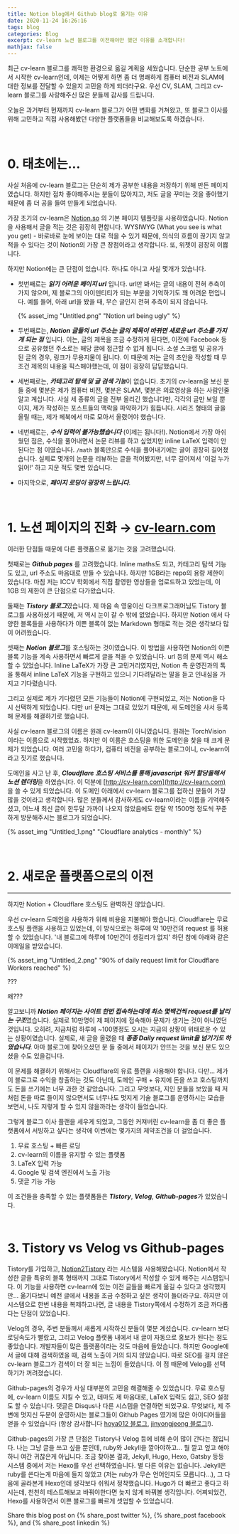 ```yaml
---
title: Notion blog에서 Github blog로 옮기는 이유
date: 2020-11-24 16:26:16
tags: blog
categories: Blog
excerpt: cv-learn 노션 블로그를 이전해야만 했던 이유를 소개합니다!
mathjax: false
---
```


최근 cv-learn 블로그를 쾌적한 환경으로 옮길 계획을 세웠습니다. 단순한 공부 노트에서 시작한 cv-learn인데, 이제는 어떻게 하면 좀 더 명쾌하게 컴퓨터 비전과 SLAM에 대한 정보를 전달할 수 있을지 고민을 하게 되더라구요. 우선 CV, SLAM, 그리고 cv-learn 블로그를 사랑해주신 많은 분들께 감사를 드립니다.

오늘은 과거부터 현재까지 cv-learn 블로그가 어떤 변화를 거쳐왔고, 또 블로그 이사를 위해 고민하고 직접 사용해봤던 다양한 플랫폼들을 비교해보도록 하겠습니다.

</br>

# 0. 태초에는...


사실 처음에 cv-learn 블로그는 단순히 제가 공부한 내용을 저장하기 위해 만든 페이지였습니다. 하지만 점차 좋아해주시는 분들이 많아지고, 저도 글을 꾸미는 것을 좋아했기 때문에 좀 더 공을 들여 만들게 되었습니다. 

가장 초기의 cv-learn은 [Notion.so](http://notion.so) 의 기본 페이지 템플릿을 사용하였습니다. Notion을 사용해서 글을 적는 것은 굉장히 편합니다. WYSIWYG (What you see is what you get) - 바로바로 눈에 보이는 대로 적을 수 있기 때문에, 의식의 흐름이 끊기지 않고 적을 수 있다는 것이 Notion의 가장 큰 장점이라고 생각합니다. 또, 위젯이 굉장히 이쁩니다.

하지만 Notion에는 큰 단점이 있습니다. 하나도 아니고 사실 몇개가 있습니다.

- 첫번째로는 ***읽기 어려운 페이지 url*** 입니다. url만 봐서는 글의 내용이 전혀 추측이 가지 않으며, 제 블로그의 아이덴티티가 되는 부분을 기억하기도 꽤 어려운 편입니다. 예를 들어, 아래 url을 봤을 때, 무슨 글인지 전혀 추측이 되지 않습니다.

    {% asset_img "Untitled.png" "Notion url being ugly" %}
    

- 두번째로는, ***Notion 글들의 url 주소는 글의 제목이 바뀌면 새로운 url 주소를 가지게 되는 점*** 입니다. 이는, 글의 제목을 조금 수정하게 된다면, 이전에 Facebook 등으로 공유했던 주소로는 해당 글에 접근할 수 없게 됩니다. 소셜 스크랩 및 공유가 된 글의 경우, 링크가 무용지물이 됩니다. 이 때문에 저는 글의 초안을 작성할 때 무조건 제목의 내용을 픽스해야했는데, 이 점이 굉장히 답답했습니다.
- 세번째로는, ***카테고리 탐색 및 글 검색 기능***이 없습니다. 초기의 cv-learn을 보신 분들 중에 몇분은 제가 컴퓨터 비전, 몇분은 SLAM, 몇분은 의료영상을 하는 사람인줄 알고 계십니다. 사실 세 종류의 글을 전부 올리긴 했습니다만, 각각의 글만 보일 뿐이지, 제가 작성하는 포스트들의 맥락을 파악하기가 힘듭니다. 시리즈 형태의 글을 올릴 때는, 제가 페북에서 따로 모아서 올렸어야 했습니다.
- 네번째로는, ***수식 입력이 불가능했습니다*** (이제는 됩니다!). Notion에서 가장 아쉬웠던 점은, 수식을 풀어내면서 논문 리뷰를 하고 싶었지만 inline LaTeX 입력이 안된다는 점 이였습니다. `/math` 블록만으로 수식을 풀어내기에는 글이 굉장히 길어졌습니다. 실제로 몇개의 논문을 리뷰하는 글을 적어봤지만, 너무 길어져서 '이걸 누가 읽어!' 하고 지운 적도 몇번 있습니다.
- 마지막으로, ***페이지 로딩이 굉장히 느립니다***.

</br>

# 1. 노션 페이지의 진화 → [cv-learn.com](http://cv-learn.com)



이러한 단점들 때문에 다른 플랫폼으로 옮기는 것을 고려했습니다. 

첫째로는 ***Github pages*** 를 고려했습니다. Inline maths도 되고, 카테고리 탐색 기능도 있고, url 주소도 마음대로 만들 수 있습니다. 하지만 1GB라는 repo의 용량 제한이 있습니다. 마침 저는 ICCV 학회에서 직접 촬영한 영상들을 업로드하고 있었는데, 이 1GB 의 제한이 큰 단점으로 다가왔습니다.

둘째는 ***Tistory 블로그***였습니다. 제 마음 속 영웅이신 다크프로그래머님도 Tistory 블로그를 사용하셨기 때문에, 저 역시 눈이 갈 수 밖에 없었습니다. 하지만 Notion 에서 다양한 블록들을 사용하다가 이쁜 블록이 없는 Markdown 형태로 적는 것은 생각보다 많이 어려웠습니다.

셋째는 ***Notion 블로그***를 호스팅하는 것이였습니다. 이 방법을 사용하면 Notion의 이쁜 블록 기능을 계속 사용하면서 빠르게 글을 적을 수 있었습니다. url 등의 문제 역시 해소할 수 있었습니다. Inline LaTeX가 가장 큰 고민거리였지만, Notion 측 운영진과의 톡을 통해서 inline LaTeX 기능을 구현하고 있으니 기다려달라는 말을 듣고 인내심을 가지고 기다렸습니다. 

그리고 실제로 제가 기다렸던 모든 기능들이 Notion에 구현되었고, 저는 Notion을 다시 선택하게 되었습니다. 다만 url 문제는 그대로 있었기 때문에, 새 도메인을 사서 등록해 문제를 해결하기로 했습니다.

사실 cv-learn 블로그의 이름은 원래 cv-learn이 아니였습니다. 원래는 TorchVision 이라는 이름으로 시작했었죠. 하지만 이 이름은 호스팅을 위한 도메인을 찾을 때 크게 문제가 되었습니다. 여러 고민을 하다가, 컴퓨터 비전을 공부하는 블로그이니, cv-learn이라고 짓기로 했습니다. 

도메인을 사고 난 후, ***Cloudflare 호스팅 서비스를 통해 javascript 워커 할당을해서 노션 렌더링***을 하였습니다. 이 덕분에 [http://cv-learn.com](http://cv-learn.com) 을 쓸 수 있게 되었습니다. 이 도메인 아래에서 cv-learn 블로그를 접하신 분들이 가장 많을 것이라고 생각합니다. 많은 분들께서 감사하게도 cv-learn이라는 이름을 기억해주셨고, 어느새 최신 글이 한두달 가까이 나오지 않았음에도 한달 약 1500명 정도씩 꾸준하게 방문해주시는 블로그가 되었습니다.

{% asset_img "Untitled_1.png" "Cloudflare analytics - monthly" %}
 
</br> 

# 2. 새로운 플랫폼으로의 이전

---

하지만 Notion + Cloudflare 호스팅도 완벽하진 않았습니다.

우선 cv-learn 도메인을 사용하가 위해 비용을 지불해야 했습니다. Cloudflare는 무료 호스팅 플랜을 사용하고 있었는데, 이 방식으로는 하루에 약 10만건의 request 를 허용할 수 있었습니다. '내 블로그에 하루에 10만건이 생길리가 없지' 하던 참에 아래와 같은 이메일을 받았습니다.

{% asset_img "Untitled_2.png" "90% of daily request limit for Cloudflare Workers reached" %}


???

왜???

알고보니까 ***Notion 페이지는 사이트 한번 접속하는데에 최소 몇백건씩 request를 날리는 구조***였습니다. 실제로 10만명이 제 페이지에 접속해야 문제가 생기는 것이 아니였던 것입니다. 오히려, 지금처럼 하루에 ~100명정도 오시는 지금의 상황이 위태로운 수 있는 상황이였습니다. 실제로, 새 글을 올렸을 때 ***종종 Daily request limit을 넘기기도 하였습니다***. 아마 블로그에 찾아오셨던 분 들 중에서 페이지가 안뜨는 것을 보신 분도 있으셨을 수도 있을겁니다.

이 문제를 해결하기 위해서는 Cloudflare의 유료 플랜을 사용해야 합니다. 다만... 제가 이 블로그로 수익을 창출하는 것도 아닌데, 도메인 구매 + 유지에 돈을 쓰고 호스팅까지도 돈을 쓰기에는 너무 과한 것 같았습니다. 그리고 무엇보다, 지인 분들을 보았을 때 저처럼 돈을 따로 들이지 않으면서도 너무나도 멋지게 기술 블로그를 운영하시는 모습을 보면서, 나도 저렇게 할 수 있지 않을까라는 생각이 들었습니다.

그렇게 블로그 이사 플랜을 세우게 되었고, 그동안 커져버린 cv-learn을 좀 더 좋은 플랫폼에서 서빙하고 싶다는 생각에 이번에는 몇가지의 제약조건을 더 걸었습니다.

1. 무료 호스팅 + 빠른 로딩
2. cv-learn의 이름을 유지할 수 있는 플랫폼
3. LaTeX 입력 가능
4. Google 및 검색 엔진에서 노출 가능
5. 댓글 기능 가능

이 조건들을 충족할 수 있는 플랫폼들은 ***Tistory***, ***Velog***, ***Github-pages***가 있었습니다. 


</br>

# 3. Tistory vs Velog vs Github-pages

Tistory를 가입하고, [Notion2Tistory](https://github.com/boltlessengineer/Notion2Tistory) 라는 시스템을 사용해봤습니다. Notion에서 작성한 글을 특유의 블록 형태까지 그대로 Tistory에서 작성할 수 있게 해주는 시스템입니다. 이 기능을 사용하면 cv-learn에 있는 이전 글들을 빠르게 옮길 수 있다고 생각했지만... 옮기다보니 예전 글에서 내용을 조금 수정하고 싶은 생각이 들더라구요. 하지만 이 시스템으로 한번 내용을 복제하고나면, 글 내용을 Tistory쪽에서 수정하기 조금 까다롭다는 단점이 있었습니다.

Velog의 경우, 주변 분들께서 새롭게 시작하신 분들이 몇분 계셨습니다. cv-learn 보다 로딩속도가 빨랐고, 그리고 Velog 플랫폼 내에서 내 글이 자동으로 홍보가 된다는 점도 좋았습니다. 개발자들이 많은 플랫폼이라는 것도 마음에 들었습니다. 하지만 Google에서 글에 대해 검색하였을 때, 검색 노출이 거의 되지 않았습니다. 따로 SEO를 걸지 않은 cv-learn 블로그가 검색이 더 잘 되는 느낌이 들었습니다. 이 점 때문에 Velog를 선택하기가 꺼려졌습니다.

Github-pages의 경우가 사실 대부분의 고민을 해결해줄 수 있었습니다. 무료 호스팅에, cv-learn 이름도 지킬 수 있고, 테마도 제 마음대로, LaTeX 입력도 쉽고, SEO 설정도 할 수 있습니다. 댓글은 Disqus나 다른 시스템을 연결하면 되었구요. 무엇보다, 제 주변에 멋지신 두분이 운영하시는 블로그들이 Github Pages 였기에 많은 아이디어들을 얻을 수 있었습니다 (항상 감사합니다 [hoya012 블로그](https://hoya012.github.io/), [jinyongjeong 블로그](https://jinyongjeong.github.io/)!).

Github-pages의 가장 큰 단점은 Tistory나 Velog 등에 비해 손이 많이 간다는 점입니다. 나는 그냥 글을 쓰고 싶을 뿐인데, ruby와 Jekyll을 깔아야하고... 뭘 깔고 엎고 해야하니 여간 귀찮은게 아닙니다. 조금 찾아본 결과, Jekyll, Hugo, Hexo, Gatsby 등등 시스템 중에서 저는 Hexo를 우선 선택하였습니다. 별 다른 이유는 없습니다. Jekyll은 ruby를 쓴다는게 마음에 들지 않았고 (저는 ruby가 무슨 언어인지도 모릅니다...), 그 다음에 골라본게 Hexo인데 생각보다 쉬워서 정착했습니다. Hugo가 더 빠르고 좋다고 하시는데, 천천히 테스트해보고 바꿔야한다면 늦지 않게 바꿔볼 생각입니다. 어찌되었건, Hexo를 사용하면서 이쁜 블로그를 빠르게 셋업할 수 있었습니다.


Share this blog post on {% share_post twitter %}, {% share_post facebook %}, and {% share_post linkedin %}